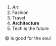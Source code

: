1. *Art*
2. Fashion 
3. Travel
4. __Architecture__
5. Tech is the future 


:smile: is good for the soul 
